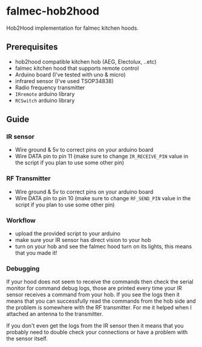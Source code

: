 # falmec-hob2hood
Hob2Hood implementation for falmec kitchen hoods.

## Prerequisites

- hob2hood compatible kitchen hob (AEG, Electolux, ..etc)
- falmec kitchen hood that supports remote control
- Arduino board (I've tested with uno & micro)
- infrared sensor (I've used TSOP34838)
- Radio frequency transmitter
- `IRremote` arduino library
- `RCSwitch` arduino library

## Guide

### IR sensor

- Wire ground & 5v to correct pins on your arduino board
- Wire DATA pin to pin 11 (make sure to change `IR_RECEIVE_PIN` value in the script if you plan to use some other pin)

### RF Transmitter
- Wire ground & 5v to correct pins on your arduino board
- Wire DATA pin to pin 10 (make sure to change `RF_SEND_PIN` value in the script if you plan to use some other pin)

### Workflow

- upload the provided script to your arduino
- make sure your IR sensor has direct vision to your hob
- turn on your hob and see the falmec hood turn on its lights, this means that you made it!

### Debugging

If your hood does not seem to receive the commands then check the serial monitor for command debug logs, those are printed every time your IR sensor receives a command from your hob. If you see the logs then it means that you can successfully read the commands from the hob side and the problem is somewhere with the RF transmitter. For me it helped when I attached an antenna to the transmitter.

If you don't even get the logs from the IR sensor then it means that you probably need to double check your connections or have a problem with the sensor itself.
